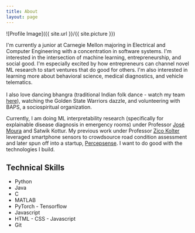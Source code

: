 ```yaml
---
title: About
layout: page
---
```

![Profile Image]({{ site.url }}/{{ site.picture }})

<p>I'm currently a junior at Carnegie Mellon majoring in Electrical and Computer Engineering with a concentration in software systems. I'm interested in the intersection of machine learning, entrepreneurship, and social good. I'm especially excited by how entrepreneurs can channel novel ML research to start ventures that do good for others. I'm also interested in learning more about behavioral science, medical diagnostics, and vehicle telematics.
<br/>
<br/>
I also love dancing bhangra (traditional Indian folk dance - watch my team <a href="https://www.youtube.com/watch?v=mMiiWLM7bZ4" target="_blank">here</a>), watching the Golden State Warriors dazzle, and volunteering with BAPS, a sociospiritual organization.</p>

<p>Currently, I am doing ML interpretability research (specifically for explainable disease diagnosis in emergency rooms) under Professor <a href="http://users.ece.cmu.edu/~moura/" target="_blank">José Moura</a> and Satwik Kottur. My previous work under Professor <a href="https://zicokolter.com" target="_blank">Zico Kolter</a> leveraged smartphone sensors to crowdsource road condition assessment and later spun off into a startup, <a href="https://percepsense.com" target="_blank">Percepsense</a>. I want to do good with the technologies I build. </p>

<h2>Technical Skills</h2>

<ul class="skill-list">
	<li>Python</li>
	<li>Java</li>
	<li>C</li>
	<li>MATLAB</li>
	<li>PyTorch - Tensorflow</li>
	<li>Javascript</li>
	<li>HTML - CSS - Javascript</li>
	<li>Git</li>
</ul>
